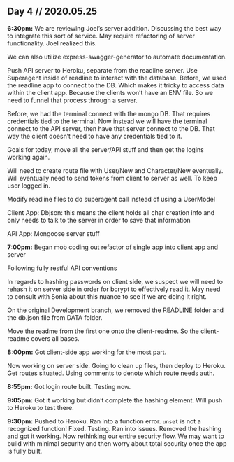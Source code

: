 ## Day 4 // 2020.05.25

**6:30pm:**
We are reviewing Joel’s server addition. Discussing the best way to integrate this sort of service. May require refactoring of server functionality. Joel realized this. 

We can also utilize express-swagger-generator to automate documentation.

Push API server to Heroku, separate from the readline server. Use Superagent inside of readline to interact with the database. Before, we used the readline app to connect to the DB. Which makes it tricky to access data within the client app. Because the clients won’t have an ENV file. So we need to funnel that process through a server. 

Before, we had the terminal connect with the mongo DB. That requires credentials tied to the terminal. Now instead we will have the terminal connect to the API server, then have that server connect to the DB. That way the client doesn’t need to have any credentials tied to it. 

Goals for today, move all the server/API stuff and then get the logins working again. 

Will need to create route file with User/New and Character/New eventually. Will eventually need to send tokens from client to server as well. To keep user logged in.

Modify readline files to do superagent call instead of using a UserModel

Client App:
Dbjson: this means the client holds all char creation info and only needs to talk to the server in order to save that information

API App:
Mongoose server stuff

**7:00pm:**
Began mob coding out refactor of single app into client app and server

Following fully restful API conventions

In regards to hashing passwords on client side, we suspect we will need to rehash it on server side in order for bcrypt to effectively read it. May need to consult with Sonia about this nuance to see if we are doing it right. 

On the original Development branch, we removed the READLINE folder and the db.json file from DATA folder. 

Move the readme from the first one onto the client-readme. So the client-readme covers all bases. 

**8:00pm:**
Got client-side app working for the most part. 

Now working on server side. Going to clean up files, then deploy to Heroku. Get routes situated. Using comments to denote which route needs auth.

**8:55pm:**
Got login route built. Testing now. 

**9:05pm:**
Got it working but didn’t complete the hashing element. Will push to Heroku to test there. 

**9:30pm:** 
Pushed to Heroku. Ran into a function error. `unset` is not a recognized function! Fixed. Testing. Ran into issues. Removed the hashing and got it working. Now rethinking our entire security flow. We may want to build with minimal security and then worry about total security once the app is fully built. 
